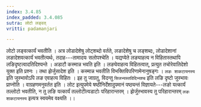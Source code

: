 ```yaml
---
index: 3.4.85
index_padded: 3.4.085
sutra: लोटो लङ्वत्
vritti: padamanjari

---
```

लोटो लङ्वत्कार्यं भवतीति । अत्र लोडादेशेषु लोट्शब्दो वर्तते, लङादेशेषु च लङ्शब्दः, लोडादेशानां लङादेशवत्कार्यं भवतीत्यर्थः, तदाह---तामादयः सलोपश्चेति । यद्यप्येते लङ्याहत्य न विहितास्तथापि लङिदृष्टत्वादतिदिश्यन्ते । अडाटौ कस्मान्न भवति इति । लङ्येवाहत्य विहितत्वात्, प्रत्युत तचोरेवातिदेशो युक्त इति प्रश्नः । तथा झेर्जुसादेश इति । कस्मान्न भवतीति विभक्तिविपरिणामेनानुषङ्गः । `लङः शाकटायनस्य` इति जुस्भावोऽपि लङ एवाहत्य विहितः । इह तु जाग्रतु, विदन्तु `सिजभ्यस्तविदिभ्यश्च` इति लङि दृष्टो जुस्भावः प्राप्नोति । वाग्रहणमनुवर्तत इति । लोट इत्युपमेये षष्ठीनिर्देशादुपमानं पष्ठ्यन्तं विज्ञायते---लङो यत्कार्यं तल्लोटो भवतीति, न तु लङि यत्कार्यं तल्लोटीत्यडाटोः परिहारान्तरम् । झेर्जुस्भावस्य तु परिहारान्तरम् `लङः शाकटायनस्य` इत्यत्र स्वयमेव वक्ष्यति ।।
